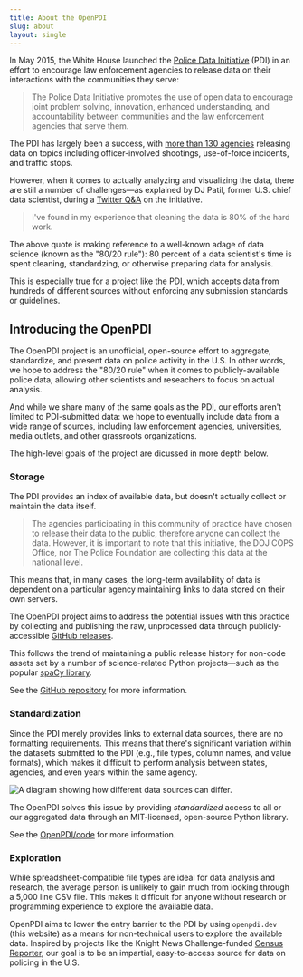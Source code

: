 ```yaml
---
title: About the OpenPDI
slug: about
layout: single
---
```


In May 2015, the White House launched the [Police Data Initiative][1] (PDI) in an effort to
encourage law enforcement agencies to release data on their interactions with the communities they
serve:

> The Police Data Initiative promotes the use of open data to encourage joint problem solving,
> innovation, enhanced understanding, and accountability between communities and the law
> enforcement agencies that serve them.

The PDI has largely been a success, with [more than 130 agencies][2] releasing data on topics
including officer-involved shootings, use-of-force incidents, and traffic stops.

However, when it comes to actually analyzing and visualizing the data, there are still a number of
challenges&mdash;as explained by DJ Patil, former U.S. chief data scientist, during a
[Twitter Q&amp;A][3] on the initiative.

> I've found in my experience that cleaning the data is 80% of the hard work.

The above quote is making reference to a well-known adage of data science (known as the
"80/20 rule"): 80 percent of a data scientist's time is spent cleaning, standardzing, or otherwise
preparing data for analysis.

This is especially true for a project like the PDI, which accepts data from hundreds of different
sources without enforcing any submission standards or guidelines.

## Introducing the OpenPDI

The OpenPDI project is an unofficial, open-source effort to aggregate, standardize, and present
data on police activity in the U.S. In other words, we hope to address the "80/20 rule" when it
comes to publicly-available police data, allowing other scientists and reseachers to focus on
actual analysis.

And while we share many of the same goals as the PDI, our efforts aren't limited to PDI-submitted
data: we hope to eventually include data from a wide range of sources, including law enforcement
agencies, universities, media outlets, and other grassroots organizations.

The high-level goals of the project are dicussed in more depth below.

### Storage

The PDI provides an index of available data</a>, but doesn't actually collect or maintain the data
itself.

> The agencies participating in this community of practice have chosen to release their data to the
> public, therefore anyone can collect the data. However, it is important to note that this
> initiative, the DOJ COPS Office, nor The Police Foundation are collecting this data at the
> national level.

This means that, in many cases, the long-term availability of data is dependent on a particular
agency maintaining links to data stored on their own servers.

The OpenPDI project aims to address the potential issues with this practice by collecting and
publishing the raw, unprocessed data through publicly-accessible [GitHub releases][4].

This follows the trend of maintaining a public release history for non-code assets set by a number
of science-related Python projects&mdash;such as the popular [spaCy library][5].

See the [GitHub repository][6] for more information.

### Standardization

Since the PDI merely provides links to external data sources, there are no formatting requirements.
This means that there's significant variation within the datasets submitted to the PDI (e.g., file
types, column names, and value formats), which makes it difficult to perform analysis between
states, agencies, and even years within the same agency.

![A diagram showing how different data sources can differ.](/img/diagrams/standard.svg)

The OpenPDI solves this issue by providing <i>standardized</i> access to all or our aggregated data
through an MIT-licensed, open-source Python library.

See the [OpenPDI/code](/code) for more information.

### Exploration

While spreadsheet-compatible file types are ideal for data analysis and research, the average
person is unlikely to gain much from looking through a 5,000 line CSV file. This makes it
difficult for anyone without research or programming experience to explore the available data.

OpenPDI aims to lower the entry barrier to the PDI by using `openpdi.dev` (this website) as a means
for non-technical users to explore the available data. Inspired by projects like the Knight News
Challenge-funded [Census Reporter][7], our goal is to be an impartial, easy-to-access source for
data on policing in the U.S.

[1]: https://www.policedatainitiative.org/
[2]: https://www.policedatainitiative.org/participating-agencies/
[3]: https://twitter.com/DJ44/status/601119768955920384?s=20
[4]: https://github.com/OpenPDI/data/releases
[5]: https://github.com/explosion/spacy-models#spacy-models
[6]: https://github.com/OpenPDI/openpdi
[7]: https://censusreporter.org/
